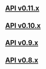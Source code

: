 ## [API v0.11.x](/api-0.11/)

## [API v0.10.x](/api-0.10/)

## [API v0.9.x](/api-0.9/)

## [API v0.8.x](/api-0.8/)